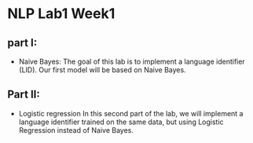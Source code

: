 # NLP Lab1 Week1

## part I:
- Naive Bayes:
The goal of this lab is to implement a language identifier (LID).
Our first model will be based on Naive Bayes.

## Part II:
- Logistic regression
In this second part of the lab, we will implement a language identifier trained on the same data, but using Logistic Regression instead of Naive Bayes.
